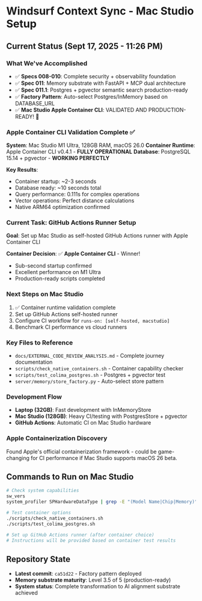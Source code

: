 # Windsurf Context Sync - Mac Studio Setup

## Current Status (Sept 17, 2025 - 11:26 PM)

### What We've Accomplished
- ✅ **Specs 008-010**: Complete security + observability foundation
- ✅ **Spec 011**: Memory substrate with FastAPI + MCP dual architecture
- ✅ **Spec 011.1**: Postgres + pgvector semantic search production-ready
- ✅ **Factory Pattern**: Auto-select Postgres/InMemory based on DATABASE_URL
- ✅ **Mac Studio Apple Container CLI**: VALIDATED AND PRODUCTION-READY! 🎉

### Apple Container CLI Validation Complete ✅

**System**: Mac Studio M1 Ultra, 128GB RAM, macOS 26.0
**Container Runtime**: Apple Container CLI v0.4.1 - **FULLY OPERATIONAL**
**Database**: PostgreSQL 15.14 + pgvector - **WORKING PERFECTLY**

**Key Results**:
- Container startup: ~2-3 seconds
- Database ready: ~10 seconds total
- Query performance: 0.111s for complex operations
- Vector operations: Perfect distance calculations
- Native ARM64 optimization confirmed

### Current Task: GitHub Actions Runner Setup

**Goal**: Set up Mac Studio as self-hosted GitHub Actions runner with Apple Container CLI

**Container Decision**: ✅ **Apple Container CLI** - Winner!
- Sub-second startup confirmed
- Excellent performance on M1 Ultra
- Production-ready scripts completed

### Next Steps on Mac Studio
1. ✅ Container runtime validation complete
2. Set up GitHub Actions self-hosted runner
3. Configure CI workflow for `runs-on: [self-hosted, macstudio]`
4. Benchmark CI performance vs cloud runners

### Key Files to Reference
- `docs/EXTERNAL_CODE_REVIEW_ANALYSIS.md` - Complete journey documentation
- `scripts/check_native_containers.sh` - Container capability checker
- `scripts/test_colima_postgres.sh` - Postgres + pgvector test
- `server/memory/store_factory.py` - Auto-select store pattern

### Development Flow
- **Laptop (32GB)**: Fast development with InMemoryStore
- **Mac Studio (128GB)**: Heavy CI/testing with PostgresStore + pgvector
- **GitHub Actions**: Automatic CI on Mac Studio hardware

### Apple Containerization Discovery
Found Apple's official containerization framework - could be game-changing for CI performance if Mac Studio supports macOS 26 beta.

## Commands to Run on Mac Studio

```bash
# Check system capabilities
sw_vers
system_profiler SPHardwareDataType | grep -E "(Model Name|Chip|Memory)"

# Test container options
./scripts/check_native_containers.sh
./scripts/test_colima_postgres.sh

# Set up GitHub Actions runner (after container choice)
# Instructions will be provided based on container test results
```

## Repository State
- **Latest commit**: `ca51d22` - Factory pattern deployed
- **Memory substrate maturity**: Level 3.5 of 5 (production-ready)
- **System status**: Complete transformation to AI alignment substrate achieved
